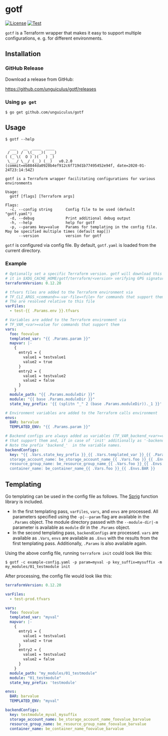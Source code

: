 # gotf

[![License](https://img.shields.io/badge/License-Apache%202.0-blue.svg)](https://opensource.org/licenses/Apache-2.0) [![Test](https://github.com/unguiculus/gotf/workflows/Test/badge.svg)](https://github.com/unguiculus/gotf/actions)

`gotf` is a Terraform wrapper that makes it easy to support multiple configurations, e. g. for different environments.

## Installation

### GitHub Release

Download a release from GitHub:

https://github.com/unguiculus/gotf/releases

### Using `go get`

```console
$ go get github.com/unguiculus/gotf
```

## Usage

```console
$ gotf --help

  ___   __  ____  ____
 / __) /  \(_  _)(  __)
( (_ \(  O ) )(   ) _)
 \___/ \__/ (__) (__)   v0.2.0 (commit=eb8844da0920b4ef912c6f719d1b77495452e94f, date=2020-01-24T23:14:54Z)

gotf is a Terraform wrapper facilitating configurations for various environments

Usage:
  gotf [flags] [Terraform args]

Flags:
  -c, --config string      Config file to be used (default "gotf.yaml")
  -d, --debug              Print additional debug output
  -h, --help               help for gotf
  -p, --params key=value   Params for templating in the config file. May be specified multiple times (default map[])
      --version            version for gotf
```

`gotf` is configured via config file.
By default, `gotf.yaml` is loaded from the current directory.

### Example

```yaml
# Optionally set a specific Terraform version. gotf will download this version and cache
# it in $XDG_CACHE_HOME/gotf/terraform/<version> verifying GPG signature and SHA256 sum
terraformVersion: 0.12.20

# tfvars files are added to the Terraform environment via
# TF_CLI_ARGS_<command>=-var-file=<file> for commands that support them.
# The are resolved relative to this file
varFiles:
  - test-{{ .Params.env }}.tfvars

# Variables are added to the Terraform environment via
# TF_VAR_<var>=value for commands that support them
vars:
  foo: foovalue
  templated_var: "{{ .Params.param }}"
  mapvar: |-
    {
      entry1 = {
        value1 = testvalue1
        value2 = true
      }
      entry2 = {
        value1 = testvalue2
        value2 = false
      }
    }
  module_path: "{{ .Params.moduleDir }}"
  module: "{{ base .Params.moduleDir }}"
  state_key_prefix: '{{ (splitn "_" 2 (base .Params.moduleDir))._1 }}'

# Environment variables are added to the Terraform calls environment
envs:
  BAR: barvalue
  TEMPLATED_ENV: "{{ .Params.param }}"

# Backend configs are always added as variables (TF_VAR_backend_<var>=value) for commands
# that support them and, if in case of 'init' additionally as '-backend-config' CLI options.
# Note the prefix 'backend_'  in the variable names.
backendConfigs:
  key: "{{ .Vars.state_key_prefix }}_{{ .Vars.templated_var }}_{{ .Params.key_suffix }}
  storage_account_name: be_storage_account_name_{{ .Vars.foo }}_{{ .Envs.BAR }}
  resource_group_name: be_resource_group_name_{{ .Vars.foo }}_{{ .Envs.BAR }}
  container_name: be_container_name_{{ .Vars.foo }}_{{ .Envs.BAR }}
```

## Templating

Go templating can be used in the config file as follows.
The [Sprig](https://masterminds.github.io/sprig/) function library is included.

* In the first templating pass, `varFiles`, `vars`, and `envs` are processed.
  All parameters specified using the `-p|--param` flag are available in the `.Params` object.
  The module directory passed with the `--module-dir|-m` parameter is available as `module` dir in the `.Params` object.
* In the second templating pass, `backendConfigs` are processed.
  `vars` are available as `.Vars`, `envs` are available as `.Envs` with the results from the first templating pass.
  Additionally, `.Params` is also available again.

Using the above config file, running `terraform init` could look like this:

```console
$ gotf -c example-config.yaml -p param=myval -p key_suffix=mysuffix -m my_modules/01_testmodule init
```

After processing, the config file would look like this:

```yaml
terraformVersion: 0.12.20

varFiles:
  - test-prod.tfvars

vars:
  foo: foovalue
  templated_var: "myval"
  mapvar: |-
    {
      entry1 = {
        value1 = testvalue1
        value2 = true
      }
      entry2 = {
        value1 = testvalue2
        value2 = false
      }
    }
  module_path: "my_modules/01_testmodule"
  module: "01_testmodule"
  state_key_prefix: 'testmodule'

envs:
  BAR: barvalue
  TEMPLATED_ENV: "myval"

backendConfigs:
  key: testmodule_myval_mysuffix
  storage_account_name: be_storage_account_name_foovalue_barvalue
  resource_group_name: be_resource_group_name_foovalue_barvalue
  container_name: be_container_name_foovalue_barvalue
```
